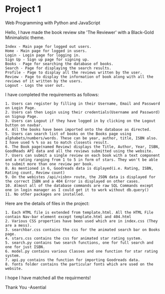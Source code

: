 # Project 1

Web Programming with Python and JavaScript

Hello, I have made the book review site 'The Reviewer' with a Black-Gold Minimalistic theme.
	
	Index - Main page for logged out users.
	Home - Main page for logged in users.
	Login - Login page for logging in.
	Sign Up - Sign up page for signing up.
	Books - Page for searching the database of books.
	Search - Page for displaying the search results.
	Profile - Page to display all the reviews written by the user.
	Review - Page to display the information of book along with all the reviews of it written by the users.
	Logout - Logs the user out.

I have completed the requirements as follows:
	
	1. Users can register by filling in their Username, Email and Password on Login Page.
	2. Users can then Login using their credentials(Username and Password) on Signup Page.
	3. Users can Logout if they have logged in by clicking on the Logout button on navbar.
	4. All the books have been imported onto the database as directed.
	5. Users can search list of books on the Books page using alphabets/numbers/words. These can be year, author, title, ISBN also. I have used % % so as to match closests result.
	6. The Book page(named Review) displays the Title, Author, Year, ISBN, GoodReads API data and all the reviews submitted using the website.
	7. Users can submit a single review on each book with a text component and a rating ranging from 1 to 5 in form of stars. They won't be able to submit more than one review per book.
	8. As mentioned in 6, Goodreads data is diplayed(i.e. Rating, ISBN, Rating count, Review count)
	9. On the webistes /api/<isbn> route, the JSON data is displayed for the correct ISBN and a 404 Error is displayed on other cases.
	10. Almost all of the database commands are raw SQL Commands except one in login manager as I could get it to work without db.query()
	11. No other packages are installed.

Here are the details of files in the project:
	
	1. Each HTML file is extended from template.html. All the HTML File contain Nav-bar element except template.html and 404.html
	2. Various CSS properties have been used which are in index.css (They are a mess).
	3. searchbar.css contains the css for the animated search bar on Books page.
	4. stars.css contains the css for animated star rating system.
	5. search.py contains two search functions, one for full search and one for just ISBN.
	6. model.py contains various Classes and one function for star rating system.
	7. api.py contains the function for importing Goodreads data.
	8. fonts folder contains the particular fonts which are used on the website.

I hope I have matched all the requirments!

Thank You
-Asential

